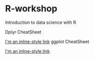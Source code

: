 # R-workshop
Introduction to data science with R

Dplyr CheatSheet

[I'm an inline-style link](https://ugoproto.github.io/ugo_r_doc/dplyr.pdf)
ggplot CheatSheet

[I'm an inline-style link](https://www.rstudio.com/wp-content/uploads/2016/11/ggplot2-cheatsheet-2.1.pdf)